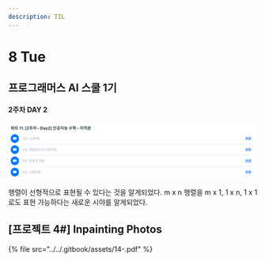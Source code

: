 ```yaml
---
description: TIL
---
```


# 8 Tue

## 프로그래머스 AI 스쿨 1기

#### 2주차 DAY 2

![](../../.gitbook/assets/image%20%2841%29.png)

행렬이 선형적으로 표현될 수 있다는 것을 알게되었다. m x n 행렬을 m x 1, 1 x n, 1 x 1로도 표현 가능하다는 새로운 시야를 알게되었다.

## \[프로젝트 4\#\] Inpainting Photos

{% file src="../../.gitbook/assets/14-.pdf" %}

